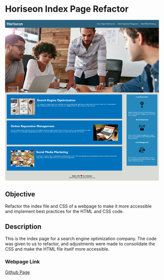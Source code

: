# Horiseon Index Page Refactor
![Webpage](/assets/images/webpage-preview.png?raw=true)

## Objective
Refactor the index file and CSS of a webpage to make it more accessible and implement best practices for the HTML and CSS code.

## Description
This is the index page for a search engine optimization company. The code was given to us to refactor, and adjustments were made to consolidate the CSS and make the HTML file itself more accessible.

### Webpage Link
[Github Page](https://oldenmw.github.io/bootcamp-challenge-1/)